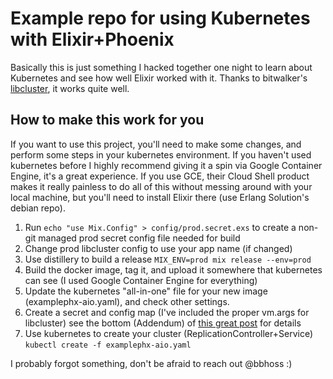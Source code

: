 # Example repo for using Kubernetes with Elixir+Phoenix
Basically this is just something I hacked together one night to learn about Kubernetes and see how well Elixir worked with it. Thanks to bitwalker's [libcluster](https://github.com/bitwalker/libcluster), it works quite well.


## How to make this work for you
If you want to use this project, you'll need to make some changes, and perform some steps in your kubernetes environment. If you haven't used kubernetes before I highly recommend giving it a spin via Google Container Engine, it's a great experience. If you use GCE, their Cloud Shell product makes it really painless to do all of this without messing around with your local machine, but you'll need to install Elixir there (use Erlang Solution's debian repo).

1. Run `echo "use Mix.Config" > config/prod.secret.exs` to create a non-git managed prod secret config file needed for build
2. Change prod libcluster config to use your app name (if changed)
3. Use distillery to build a release `MIX_ENV=prod mix release --env=prod`
4. Build the docker image, tag it, and upload it somewhere that kubernetes can see (I used Google Container Engine for everything)
5. Update the kubernetes "all-in-one" file for your new image (examplephx-aio.yaml), and check other settings.
6. Create a secret and config map (I've included the proper vm.args for libcluster) see the bottom (Addendum) of [this great post](https://substance.brpx.com/clustering-elixir-nodes-on-kubernetes-e85d0c26b0cf) for details
7. Use kubernetes to create your cluster (ReplicationController+Service) `kubectl create -f examplephx-aio.yaml`

I probably forgot something, don't be afraid to reach out @bbhoss :)
